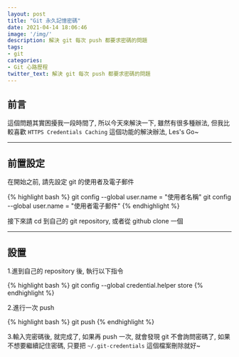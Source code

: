 ```yaml
---
layout: post
title: "Git 永久記憶密碼"
date: 2021-04-14 18:06:46
image: '/img/'
description: 解決 git 每次 push 都要求密碼的問題
tags: 
- git
categories:
- Git 心路歷程
twitter_text: 解決 git 每次 push 都要求密碼的問題
---
```


## 前言

這個問題其實困擾我一段時間了, 所以今天來解決一下, 雖然有很多種辦法, 但我比較喜歡 `HTTPS Credentials Caching` 這個功能的解決辦法, Les's Go~

---

## 前置設定

在開始之前, 請先設定 git 的使用者及電子郵件

{% highlight bash %}
git config --global user.name = "使用者名稱"
git config --global user.name = "使用者電子郵件"
{% endhighlight %}

接下來請 cd 到自己的 git repository, 或者從 github clone 一個

---

## 設置

1.進到自己的 repository 後, 執行以下指令

{% highlight bash %}
git config --global credential.helper store
{% endhighlight %}

2.進行一次 push

{% highlight bash %}
git push
{% endhighlight %}

3.輸入完密碼後, 就完成了, 如果再 push 一次, 就會發現 git 不會詢問密碼了, 如果不想要繼續記住密碼, 只要把 `~/.git-credentials` 這個檔案刪除就好~
